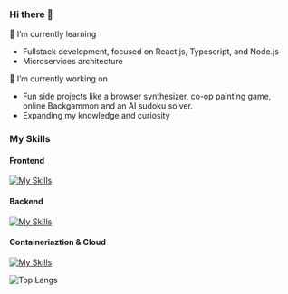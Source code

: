 ### Hi there 👋

🌱 I’m currently learning
  - Fullstack development, focused on React.js, Typescript, and Node.js
  - Microservices architecture

🔭 I’m currently working on
  - Fun side projects like a browser synthesizer, co-op painting game, online Backgammon and an AI sudoku solver.
  - Expanding my knowledge and curiosity

### My Skills
#### Frontend
[![My Skills](https://skillicons.dev/icons?i=ts,react,nextjs,js,angular,html,css)](https://skillicons.dev)

#### Backend
[![My Skills](https://skillicons.dev/icons?i=express,nodejs,mongodb,go,kafka,redis,jest,cs,dotnet,mysql,aws)](https://skillicons.dev)

#### Containeriaztion & Cloud
[![My Skills](https://skillicons.dev/icons?i=docker,kubernetes,aws)](https://skillicons.dev)


![Top Langs](https://github-readme-stats.vercel.app/api/top-langs/?username=yonraz&langs_count=5&hide=html,css,scss&layout=donut&theme=radical)
    

<!--
**Yonraz/Yonraz** is a ✨ _special_ ✨ repository because its `README.md` (this file) appears on your GitHub profile.

Here are some ideas to get you started:

- 🔭 I’m currently working on ...
- 🌱 I’m currently learning ...
- 👯 I’m looking to collaborate on ...
- 🤔 I’m looking for help with ...
- 💬 Ask me about ...
- 📫 How to reach me: ...
- 😄 Pronouns: ...
- ⚡ Fun fact: ...
-->
